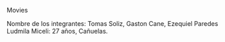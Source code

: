 Movies

Nombre de los integrantes: Tomas Soliz, Gaston Cane, Ezequiel Paredes
Ludmila Miceli: 27 años, Cañuelas.

